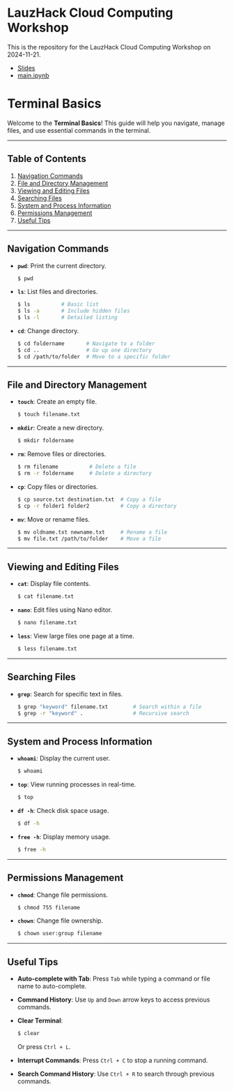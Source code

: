 # LauzHack Cloud Computing Workshop

This is the repository for the LauzHack Cloud Computing Workshop on 2024-11-21.

- [Slides](slides.pdf)
- [main.ipynb](main.ipynb)


# Terminal Basics 

Welcome to the **Terminal Basics**! This guide will help you navigate, manage files, and use essential commands in the terminal.

---

## Table of Contents
1. [Navigation Commands](#navigation-commands)
2. [File and Directory Management](#file-and-directory-management)
3. [Viewing and Editing Files](#viewing-and-editing-files)
4. [Searching Files](#searching-files)
5. [System and Process Information](#system-and-process-information)
6. [Permissions Management](#permissions-management)
7. [Useful Tips](#useful-tips)




---


## Navigation Commands


- **`pwd`**: Print the current directory.
  ```bash
  $ pwd
  ```
- **`ls`**: List files and directories.
  ```bash
  $ ls          # Basic list
  $ ls -a       # Include hidden files
  $ ls -l       # Detailed listing
  ```
- **`cd`**: Change directory.
  ```bash
  $ cd foldername       # Navigate to a folder
  $ cd ..               # Go up one directory
  $ cd /path/to/folder  # Move to a specific folder
  ```

---

## File and Directory Management

- **`touch`**: Create an empty file.
  ```bash
  $ touch filename.txt
  ```
- **`mkdir`**: Create a new directory.
  ```bash
  $ mkdir foldername
  ```
- **`rm`**: Remove files or directories.
  ```bash
  $ rm filename          # Delete a file
  $ rm -r foldername     # Delete a directory
  ```
- **`cp`**: Copy files or directories.
  ```bash
  $ cp source.txt destination.txt  # Copy a file
  $ cp -r folder1 folder2          # Copy a directory
  ```
- **`mv`**: Move or rename files.
  ```bash
  $ mv oldname.txt newname.txt     # Rename a file
  $ mv file.txt /path/to/folder    # Move a file
  ```

---

## Viewing and Editing Files

- **`cat`**: Display file contents.
  ```bash
  $ cat filename.txt
  ```
- **`nano`**: Edit files using Nano editor.
  ```bash
  $ nano filename.txt
  ```
- **`less`**: View large files one page at a time.
  ```bash
  $ less filename.txt
  ```

---

## Searching Files

- **`grep`**: Search for specific text in files.
  ```bash
  $ grep "keyword" filename.txt        # Search within a file
  $ grep -r "keyword" .                # Recursive search
  ```

---

## System and Process Information

- **`whoami`**: Display the current user.
  ```bash
  $ whoami
  ```
- **`top`**: View running processes in real-time.
  ```bash
  $ top
  ```
- **`df -h`**: Check disk space usage.
  ```bash
  $ df -h
  ```
- **`free -h`**: Display memory usage.
  ```bash
  $ free -h
  ```

---

## Permissions Management

- **`chmod`**: Change file permissions.
  ```bash
  $ chmod 755 filename
  ```
- **`chown`**: Change file ownership.
  ```bash
  $ chown user:group filename
  ```

---

## Useful Tips

- **Auto-complete with Tab**:
  Press `Tab` while typing a command or file name to auto-complete.

- **Command History**:
  Use `Up` and `Down` arrow keys to access previous commands.

- **Clear Terminal**:
  ```bash
  $ clear
  ```
  Or press `Ctrl + L`.

- **Interrupt Commands**:
  Press `Ctrl + C` to stop a running command.

- **Search Command History**:
  Use `Ctrl + R` to search through previous commands.
